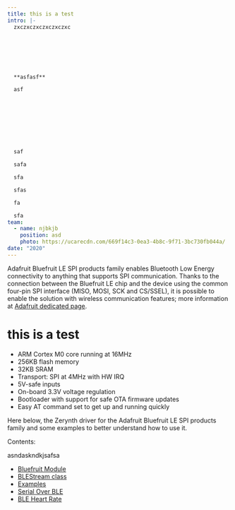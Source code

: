 ```yaml
---
title: this is a test
intro: |-
  zxczxczxczxczxczxc







  **asfasf**

  asf









  saf

  safa

  sfa

  sfas

  fa

  sfa
team:
  - name: njbkjb
    position: asd
    photo: https://ucarecdn.com/669f14c3-0ea3-4b8c-9f71-3bc730fb044a/
date: "2020"
---
```

Adafruit Bluefruit LE SPI products family enables Bluetooth Low Energy connectivity to anything that supports SPI communication. Thanks to the connection between the Bluefruit LE chip and the device using the common four-pin SPI interface (MISO, MOSI, SCK and CS/SSEL), it is possible to enable the solution with wireless communication features; more information at [Adafruit dedicated page](https://www.adafruit.com/products/2746).

# this is a test

* ARM Cortex M0 core running at 16MHz
* 256KB flash memory
* 32KB SRAM
* Transport: SPI at 4MHz with HW IRQ
* 5V-safe inputs
* On-board 3.3V voltage regulation
* Bootloader with support for safe OTA firmware updates
* Easy AT command set to get up and running quickly

Here below, the Zerynth driver for the Adafruit Bluefruit LE SPI products family and some examples to better understand how to use it.

Contents:

asndaskndkjsafsa

* [Bluefruit Module](https://jolly-fermat-a53c07.netlify.app/latest/reference/libs/adafruit/bluefruit/docs/bluefruit/)
* [BLEStream class](https://jolly-fermat-a53c07.netlify.app/latest/reference/libs/adafruit/bluefruit/docs/bluefruit/#class-blestream)
* [Examples](https://jolly-fermat-a53c07.netlify.app/latest/reference/libs/adafruit/bluefruit/docs/examples/)
* [Serial Over BLE](https://jolly-fermat-a53c07.netlify.app/latest/reference/libs/adafruit/bluefruit/docs/examples/#serial-over-ble)
* [BLE Heart Rate](https://jolly-fermat-a53c07.netlify.app/latest/reference/libs/adafruit/bluefruit/docs/examples/#ble-heart-rate-monitor)

[](https://jolly-fermat-a53c07.netlify.app/posts/blog/first-post/)

![]()
